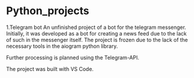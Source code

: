 # Python_projects
1.Telegram bot
  An unfinished project of a bot for the telegram messenger. Initially, it was developed as a bot for creating a news feed due to the lack of such in the messenger itself. The     project is frozen due to the lack of the necessary tools in the aiogram python library.

  Further processing is planned using the Telegram-API.

  The project was built with VS Code.
